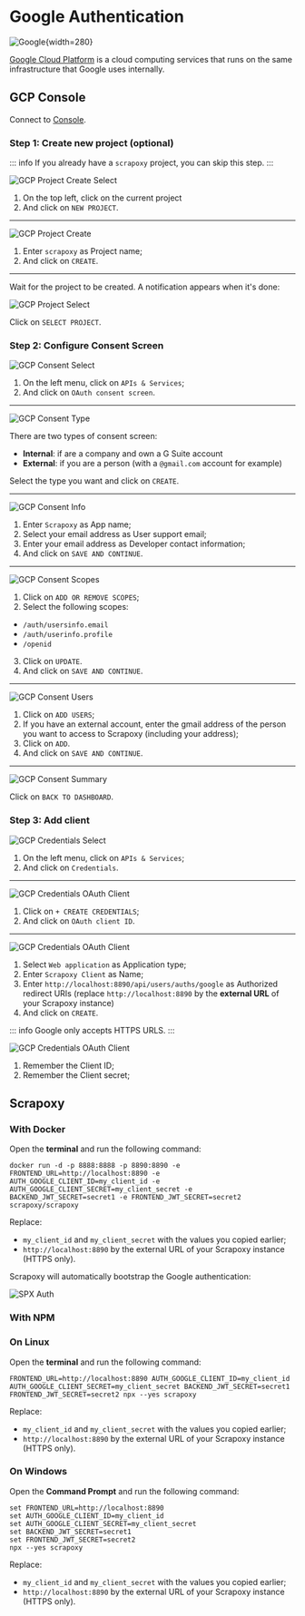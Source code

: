 # Google Authentication

![Google](/assets/images/gcp.svg){width=280}

[Google Cloud Platform](/l/gcp) is a cloud computing services that runs on the same infrastructure
that Google uses internally.


## GCP Console

Connect to [Console](/l/gcp-console).


### Step 1: Create new project (optional)

::: info
If you already have a `scrapoxy` project, you can skip this step.
:::

![GCP Project Create Select](gcp_project_create_select.png)

1. On the top left, click on the current project
2. And click on `NEW PROJECT`.

---

![GCP Project Create](gcp_project_create.png)

1. Enter `scrapoxy` as Project name;
2. And click on `CREATE`.

---

Wait for the project to be created. A notification appears when it's done:

![GCP Project Select](gcp_project_select.png)

Click on `SELECT PROJECT`.


### Step 2: Configure Consent Screen

![GCP Consent Select](gcp_consent_select.png)

1. On the left menu, click on `APIs & Services`;
2. And click on `OAuth consent screen`.

---

![GCP Consent Type](gcp_consent_type.png)

There are two types of consent screen:
- **Internal**: if are a company and own a G Suite account
- **External**: if you are a person (with a `@gmail.com` account for example)

Select the type you want and click on `CREATE`.

---

![GCP Consent Info](gcp_consent_info.png)

1. Enter `Scrapoxy` as App name;
2. Select your email address as User support email;
3. Enter your email address as Developer contact information;
4. And click on `SAVE AND CONTINUE`.

---

![GCP Consent Scopes](gcp_consent_scopes.png)

1. Click on `ADD OR REMOVE SCOPES`;
2. Select the following scopes:
- `/auth/usersinfo.email`
- `/auth/userinfo.profile`
- `/openid`
3. Click on `UPDATE`.
4. And click on `SAVE AND CONTINUE`.

---

![GCP Consent Users](gcp_consent_users.png)

1. Click on `ADD USERS`;
2. If you have an external account, enter the gmail address of the person you want to access to Scrapoxy (including your address);
3. Click on `ADD`.
4. And click on `SAVE AND CONTINUE`.

---

![GCP Consent Summary](gcp_consent_summary.png)

Click on `BACK TO DASHBOARD`.


### Step 3: Add client

![GCP Credentials Select](gcp_credentials_select.png)

1. On the left menu, click on `APIs & Services`;
2. And click on `Credentials`.

---

![GCP Credentials OAuth Client](gcp_credentials_oauth_select.png)

1. Click on `+ CREATE CREDENTIALS`;
2. And click on `OAuth client ID`.

---

![GCP Credentials OAuth Client](gcp_credentials_oauth_client.png)

1. Select `Web application` as Application type;
2. Enter `Scrapoxy Client` as Name;
3. Enter `http://localhost:8890/api/users/auths/google` as Authorized redirect URIs (replace `http://localhost:8890` by the **external URL** of your Scrapoxy instance)
4. And click on `CREATE`.

::: info
Google only accepts HTTPS URLS.
:::


![GCP Credentials OAuth Client](gcp_credentials_oauth_token.png)

1. Remember the Client ID;
2. Remember the Client secret;


## Scrapoxy

### With Docker

Open the **terminal** and run the following command:

```shell
docker run -d -p 8888:8888 -p 8890:8890 -e FRONTEND_URL=http://localhost:8890 -e AUTH_GOOGLE_CLIENT_ID=my_client_id -e AUTH_GOOGLE_CLIENT_SECRET=my_client_secret -e BACKEND_JWT_SECRET=secret1 -e FRONTEND_JWT_SECRET=secret2 scrapoxy/scrapoxy
```

Replace:
- `my_client_id` and `my_client_secret` with the values you copied earlier;
- `http://localhost:8890` by the external URL of your Scrapoxy instance (HTTPS only).

Scrapoxy will automatically bootstrap the Google authentication:

![SPX Auth](spx_auth.png)


### With NPM

### On Linux

Open the **terminal** and run the following command:

```shell
FRONTEND_URL=http://localhost:8890 AUTH_GOOGLE_CLIENT_ID=my_client_id AUTH_GOOGLE_CLIENT_SECRET=my_client_secret BACKEND_JWT_SECRET=secret1 FRONTEND_JWT_SECRET=secret2 npx --yes scrapoxy
```

Replace:
- `my_client_id` and `my_client_secret` with the values you copied earlier;
- `http://localhost:8890` by the external URL of your Scrapoxy instance (HTTPS only).


### On Windows

Open the **Command Prompt** and run the following command:

```shell
set FRONTEND_URL=http://localhost:8890
set AUTH_GOOGLE_CLIENT_ID=my_client_id
set AUTH_GOOGLE_CLIENT_SECRET=my_client_secret
set BACKEND_JWT_SECRET=secret1
set FRONTEND_JWT_SECRET=secret2
npx --yes scrapoxy
```

Replace:
- `my_client_id` and `my_client_secret` with the values you copied earlier;
- `http://localhost:8890` by the external URL of your Scrapoxy instance (HTTPS only).
